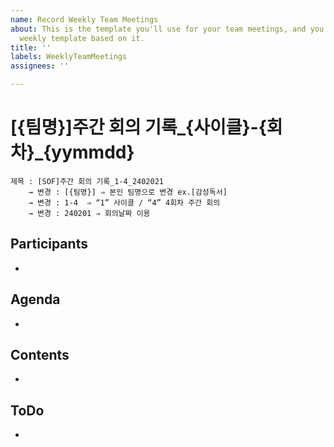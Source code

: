 ```yaml
---
name: Record Weekly Team Meetings
about: This is the template you'll use for your team meetings, and you'll build your
  weekly template based on it.
title: ''
labels: WeeklyTeamMeetings
assignees: ''

---
```


# [{팀명}]주간 회의 기록_{사이클}-{회차}_{yymmdd}
```
제목 : [SOF]주간 회의 기록_1-4_2402021
    → 변경 : [{팀명}] ⇒ 본인 팀명으로 변경 ex.[감성독서]
    → 변경 : 1-4  ⇒ “1” 사이클 / “4” 4회차 주간 회의
    → 변경 : 240201 ⇒ 회의날짜 이용
```

## Participants 

- 

## Agenda 

-

## Contents 

- 

## ToDo 

-
